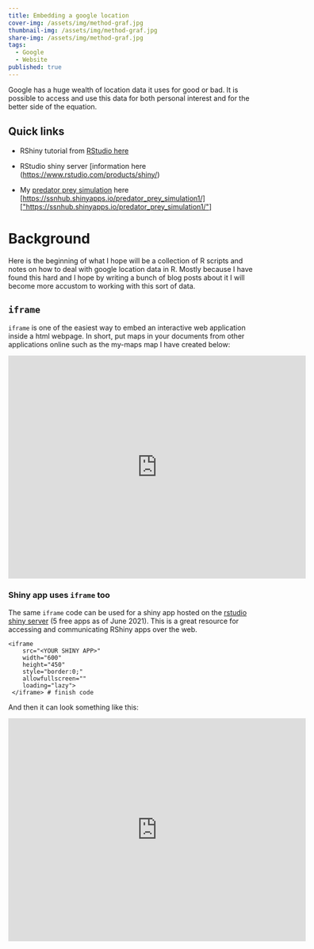 ```yaml
---
title: Embedding a google location
cover-img: /assets/img/method-graf.jpg
thumbnail-img: /assets/img/method-graf.jpg
share-img: /assets/img/method-graf.jpg
tags:
  - Google
  - Website
published: true
---
```

Google has a huge wealth of location data it uses for good or bad. It is possible to access and use this data for both personal interest and for the better side of the equation. 

## Quick links

- RShiny tutorial from [RStudio here](https://shiny.rstudio.com/tutorial/)

- RStudio shiny server [information here
(https://www.rstudio.com/products/shiny/)

- My [predator prey simulation]("https://ssnhub.shinyapps.io/predator_prey_simulation1/") here [https://ssnhub.shinyapps.io/predator_prey_simulation1/]["https://ssnhub.shinyapps.io/predator_prey_simulation1/"]

# Background

Here is the beginning of what I hope will be a collection of R scripts and notes on how to deal with google location data in R. Mostly because I have found this hard and I hope by writing a bunch of blog posts about it I will become more accustom to working with this sort of data.

## `iframe`

`iframe` is one of the easiest way to embed an interactive web application inside a html webpage. In short, put maps in your documents from other applications online such as the my-maps map I have created below:

<iframe src="https://www.google.com/maps/embed?pb=!1m18!1m12!1m3!1d102728.53602889985!2d149.96889269268158!3d-36.42693204654719!2m3!1f0!2f0!3f0!3m2!1i1024!2i768!4f13.1!3m3!1m2!1s0x6b3e721c18d3ea21%3A0x40609b4904406a0!2sBermagui%20NSW%202546!5e0!3m2!1sen!2sau!4v1625880170565!5m2!1sen!2sau" width="600" height="450" style="border:0;" allowfullscreen="" loading="lazy"></iframe>

### Shiny app uses `iframe` too

The same `iframe` code can be used for a shiny app hosted on the [rstudio shiny server](https://shinyapps.io/) (5 free apps as of June 2021). This is a great resource for accessing and communicating RShiny apps over the web.

```
<iframe 
	src="<YOUR SHINY APP>" 
	width="600" 
    height="450" 
    style="border:0;" 
    allowfullscreen="" 
    loading="lazy">
 </iframe> # finish code
```

And then it can look something like this:

<iframe src="https://ssnhub.shinyapps.io/predator_prey_simulation1/" width="600" height="450" style="border:0;" allowfullscreen="" loading="lazy"></iframe>

